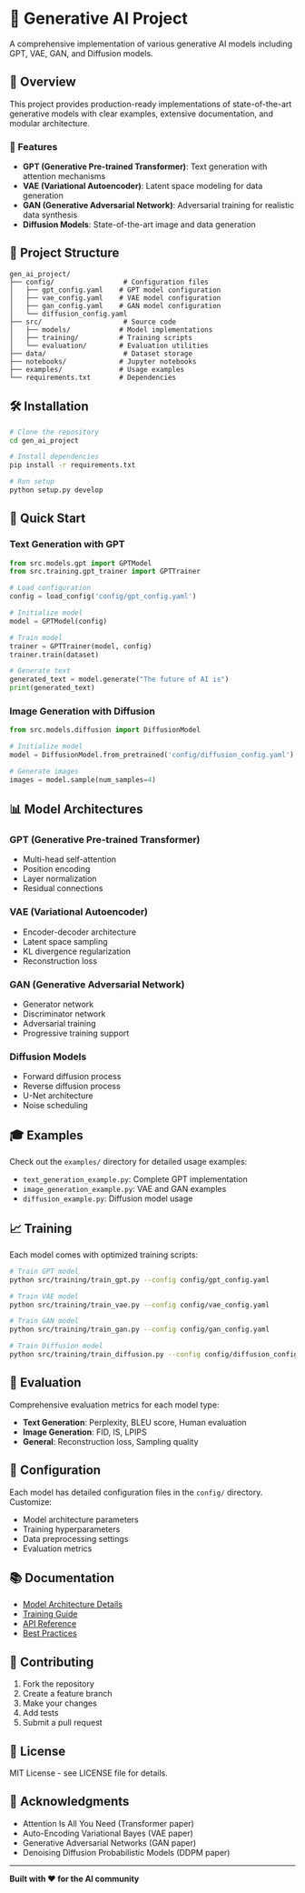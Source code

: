 # 🤖 Generative AI Project

A comprehensive implementation of various generative AI models including GPT, VAE, GAN, and Diffusion models.

## 🎯 Overview

This project provides production-ready implementations of state-of-the-art generative models with clear examples, extensive documentation, and modular architecture.

### 🚀 Features

- **GPT (Generative Pre-trained Transformer)**: Text generation with attention mechanisms
- **VAE (Variational Autoencoder)**: Latent space modeling for data generation
- **GAN (Generative Adversarial Network)**: Adversarial training for realistic data synthesis
- **Diffusion Models**: State-of-the-art image and data generation

## 📁 Project Structure

```
gen_ai_project/
├── config/                 # Configuration files
│   ├── gpt_config.yaml    # GPT model configuration
│   ├── vae_config.yaml    # VAE model configuration
│   ├── gan_config.yaml    # GAN model configuration
│   └── diffusion_config.yaml
├── src/                    # Source code
│   ├── models/            # Model implementations
│   ├── training/          # Training scripts
│   └── evaluation/        # Evaluation utilities
├── data/                   # Dataset storage
├── notebooks/             # Jupyter notebooks
├── examples/              # Usage examples
└── requirements.txt       # Dependencies
```

## 🛠️ Installation

```bash
# Clone the repository
cd gen_ai_project

# Install dependencies
pip install -r requirements.txt

# Run setup
python setup.py develop
```

## 🚀 Quick Start

### Text Generation with GPT
```python
from src.models.gpt import GPTModel
from src.training.gpt_trainer import GPTTrainer

# Load configuration
config = load_config('config/gpt_config.yaml')

# Initialize model
model = GPTModel(config)

# Train model
trainer = GPTTrainer(model, config)
trainer.train(dataset)

# Generate text
generated_text = model.generate("The future of AI is")
print(generated_text)
```

### Image Generation with Diffusion
```python
from src.models.diffusion import DiffusionModel

# Initialize model
model = DiffusionModel.from_pretrained('config/diffusion_config.yaml')

# Generate images
images = model.sample(num_samples=4)
```

## 📊 Model Architectures

### GPT (Generative Pre-trained Transformer)
- Multi-head self-attention
- Position encoding
- Layer normalization
- Residual connections

### VAE (Variational Autoencoder)
- Encoder-decoder architecture
- Latent space sampling
- KL divergence regularization
- Reconstruction loss

### GAN (Generative Adversarial Network)
- Generator network
- Discriminator network
- Adversarial training
- Progressive training support

### Diffusion Models
- Forward diffusion process
- Reverse diffusion process
- U-Net architecture
- Noise scheduling

## 🎓 Examples

Check out the `examples/` directory for detailed usage examples:
- `text_generation_example.py`: Complete GPT implementation
- `image_generation_example.py`: VAE and GAN examples
- `diffusion_example.py`: Diffusion model usage

## 📈 Training

Each model comes with optimized training scripts:

```bash
# Train GPT model
python src/training/train_gpt.py --config config/gpt_config.yaml

# Train VAE model
python src/training/train_vae.py --config config/vae_config.yaml

# Train GAN model
python src/training/train_gan.py --config config/gan_config.yaml

# Train Diffusion model
python src/training/train_diffusion.py --config config/diffusion_config.yaml
```

## 🧪 Evaluation

Comprehensive evaluation metrics for each model type:

- **Text Generation**: Perplexity, BLEU score, Human evaluation
- **Image Generation**: FID, IS, LPIPS
- **General**: Reconstruction loss, Sampling quality

## 🔧 Configuration

Each model has detailed configuration files in the `config/` directory. Customize:
- Model architecture parameters
- Training hyperparameters
- Data preprocessing settings
- Evaluation metrics

## 📚 Documentation

- [Model Architecture Details](docs/architectures.md)
- [Training Guide](docs/training.md)
- [API Reference](docs/api.md)
- [Best Practices](docs/best_practices.md)

## 🤝 Contributing

1. Fork the repository
2. Create a feature branch
3. Make your changes
4. Add tests
5. Submit a pull request

## 📄 License

MIT License - see LICENSE file for details.

## 🙏 Acknowledgments

- Attention Is All You Need (Transformer paper)
- Auto-Encoding Variational Bayes (VAE paper)
- Generative Adversarial Networks (GAN paper)
- Denoising Diffusion Probabilistic Models (DDPM paper)

---

**Built with ❤️ for the AI community**